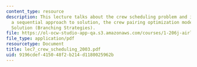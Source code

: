 ```yaml
---
content_type: resource
description: This lecture talks about the crew scheduling problem and its definition,
  a sequential approach to solution, the crew pairing optimization model and the Branch-and-Price
  Solution (Branching Strategies).
file: https://ol-ocw-studio-app-qa.s3.amazonaws.com/courses/1-206j-airline-schedule-planning-spring-2003/9196cdef415048f2b214d1180025962b_lec7_crew_scheduling_2003.pdf
file_type: application/pdf
resourcetype: Document
title: lec7_crew_scheduling_2003.pdf
uid: 9196cdef-4150-48f2-b214-d1180025962b
---
```


